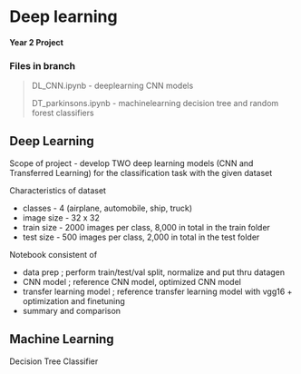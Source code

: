 # Deep learning
#### Year 2 Project
### Files in branch
> DL_CNN.ipynb - deeplearning CNN models
>
> DT_parkinsons.ipynb - machinelearning decision tree and random forest classifiers

## Deep Learning
Scope of project - develop TWO deep learning models (CNN and Transferred Learning) for the classification task with the given dataset


Characteristics of dataset
- classes - 4 (airplane, automobile, ship, truck)
- image size - 32 x 32
- train size - 2000 images per class, 8,000 in total in the train folder
- test size - 500 images per class, 2,000 in total in the test folder

Notebook consistent of
- data prep ; perform train/test/val split, normalize and put thru datagen
- CNN model ; reference CNN model, optimized CNN model
- transfer learning model ; reference transfer learning model with vgg16 + optimization and finetuning
- summary and comparison


## Machine Learning
Decision Tree Classifier
